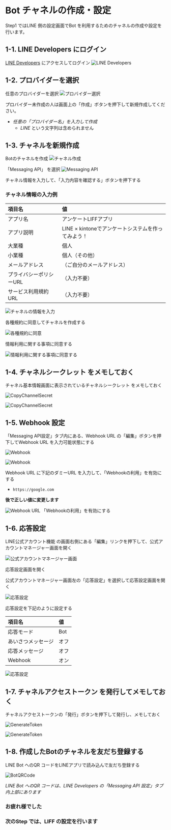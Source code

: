 
# Bot チャネルの作成・設定

Step1 ではLINE 側の設定画面でBot を利用するためのチャネルの作成や設定を行います。


## 1-1. LINE Developers にログイン

[LINE Developers](https://developers.line.biz/ja/) にアクセスしてログイン
![LINE Developers](https://raw.githubusercontent.com/sumihiro3/katacoda-scenarios/master/LineBotBasicCourse/LineBotBasicScenario/images/LINEDevelopers.png)


## 1-2. プロバイダーを選択

任意のプロバイダーを選択
![プロバイダー選択](https://raw.githubusercontent.com/sumihiro3/katacoda-scenarios/master/LineBotBasicCourse/LineBotBasicScenario/images/ProviderList.png)


プロバイダー未作成の人は画面上の「作成」ボタンを押下して新規作成してください。

- *任意の「プロバイダー名」を入力して作成*
    - *LINE* という文字列は含められません


## 1-3. チャネルを新規作成

Botのチャネルを作成
![チャネル作成](https://raw.githubusercontent.com/sumihiro3/katacoda-scenarios/master/LineBotBasicCourse/LineBotBasicScenario/images/NewChannel.png)

「Messaging API」 を選択
![Messaging API](https://raw.githubusercontent.com/sumihiro3/katacoda-scenarios/master/LiffKintoneQuestionaryCourse/SetupBotAndLiff/images/SelectMessagingAPI.png)

チャネル情報を入力して、「入力内容を確認する」ボタンを押下する

### チャネル情報の入力例

|  項目名  |  値  |
| :-- | :-- |
|  アプリ名  |  アンケートLIFFアプリ  |
|  アプリ説明  |  LINE × kintoneでアンケートシステムを作ってみよう！  |
|  大業種  |  個人  |
|  小業種  |  個人（その他）  |
|  メールアドレス  |  （ご自分のメールアドレス）  |
|  プライバシーポリシーURL  |  （入力不要）  |
|  サービス利用規約URL  |  （入力不要）  |


![チャネルの情報を入力](https://raw.githubusercontent.com/sumihiro3/katacoda-scenarios/master/LiffKintoneQuestionaryCourse/SetupBotAndLiff/images/InputChannelSetting.png)

各種規約に同意してチャネルを作成する

![各種規約に同意](https://raw.githubusercontent.com/sumihiro3/katacoda-scenarios/master/LineBotBasicCourse/LineBotBasicScenario/images/AgreeTerms.png)

情報利用に関する事項に同意する

![情報利用に関する事項に同意する](https://raw.githubusercontent.com/sumihiro3/katacoda-scenarios/master/LineBotBasicCourse/LineBotBasicScenario/images/AgreeTerms02.png)


## 1-4. チャネルシークレット をメモしておく

チャネル基本情報画面に表示されているチャネルシークレット をメモしておく

![CopyChannelSecret](https://raw.githubusercontent.com/sumihiro3/katacoda-scenarios/master/LiffKintoneQuestionaryCourse/SetupBotAndLiff/images/CopyChannelSecret_01.png)

![CopyChannelSecret](https://raw.githubusercontent.com/sumihiro3/katacoda-scenarios/master/LineBotBasicCourse/LineBotBasicScenario/images/CopyChannelSecret_02.png)


## 1-5. Webhook 設定

「Messaging API設定」タブ内にある、Webhook URL の「編集」ボタンを押下してWebhook URL を入力可能状態にする

![Webhook](https://raw.githubusercontent.com/sumihiro3/katacoda-scenarios/master/LineBotBasicCourse/LineBotBasicScenario/images/WebhookSetting_01.png)

![Webhook](https://raw.githubusercontent.com/sumihiro3/katacoda-scenarios/master/LineBotBasicCourse/LineBotBasicScenario/images/WebhookSetting_02.png)


Webhook URL に下記のダミーURL を入力して、「Webhookの利用」を有効にする

- `https://google.com` 

**後で正しい値に変更します**

![Webhook URL](https://raw.githubusercontent.com/sumihiro3/katacoda-scenarios/master/LiffKintoneQuestionaryCourse/SetupBotAndLiff/images/WebhookURL_02.png)
「Webhookの利用」を有効にする


## 1-6. 応答設定

LINE公式アカウント機能 の画面右側にある「編集」リンクを押下して、公式アカウントマネージャー画面を開く

![公式アカウントマネージャー画面](https://raw.githubusercontent.com/sumihiro3/katacoda-scenarios/master/LineBotBasicCourse/LineBotBasicScenario/images/MessageSetting01.png)

応答設定画面を開く

公式アカウントマネージャー画面左の「応答設定」を選択して応答設定画面を開く

![応答設定](https://raw.githubusercontent.com/sumihiro3/katacoda-scenarios/master/LiffKintoneQuestionaryCourse/SetupBotAndLiff/images/MessageSetting02.png)

応答設定を下記のように設定する

|  項目名  |  値  |
| :-- | :-- |
|  応答モード  |  Bot  |
|  あいさつメッセージ  |  オフ  |
|  応答メッセージ  |  オフ  |
|  Webhook  |  オン  |

![応答設定](https://raw.githubusercontent.com/sumihiro3/katacoda-scenarios/master/LiffKintoneQuestionaryCourse/SetupBotAndLiff/images/MessageSetting03.png)


## 1-7. チャネルアクセストークン を発行してメモしておく

チャネルアクセストークンの「発行」ボタンを押下して発行し、メモしておく

![GenerateToken](https://raw.githubusercontent.com/sumihiro3/katacoda-scenarios/master/LineBotBasicCourse/LineBotBasicScenario/images/GenerateToken_01.png)

![GenerateToken](https://raw.githubusercontent.com/sumihiro3/katacoda-scenarios/master/LineBotBasicCourse/LineBotBasicScenario/images/GenerateToken_02.png)


## 1-8. 作成したBotのチャネルを友だち登録する

LINE Bot へのQR コードをLINEアプリで読み込んで友だち登録する

![BotQRCode](https://raw.githubusercontent.com/sumihiro3/katacoda-scenarios/master/LiffKintoneQuestionaryCourse/SetupBotAndLiff/images/BotQRCode.png)

*LINE Bot へのQR コードは、LINE Developers の「Messaging API 設定」タブ内上部にあります*

### お疲れ様でした
### 次のStep では、LIFF の設定を行います
